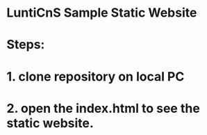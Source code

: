 # LuntiCnS Sample Static Website

# Steps:

# 1. clone repository on local PC

# 2. open the index.html to see the static website.
